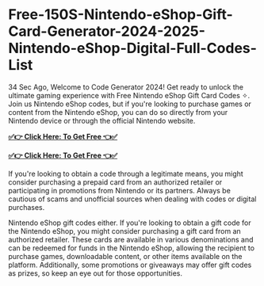 # Free-150S-Nintendo-eShop-Gift-Card-Generator-2024-2025-Nintendo-eShop-Digital-Full-Codes-List

34 Sec Ago, Welcome to Code Generator 2024! Get ready to unlock the ultimate gaming experience with Free Nintendo eShop Gift Card Codes ✧. Join us Nintendo eShop codes, but if you're looking to purchase games or content from the Nintendo eShop, you can do so directly from your Nintendo device or through the official Nintendo website.

**[✅👉 Click Here: To Get Free 👈✅](https://tinyurl.com/yu8sv8t7)**

**[✅👉 Click Here: To Get Free 👈✅](https://tinyurl.com/yu8sv8t7)**

If you're looking to obtain a code through a legitimate means, you might consider purchasing a prepaid card from an authorized retailer or participating in promotions from Nintendo or its partners. Always be cautious of scams and unofficial sources when dealing with codes or digital purchases.

Nintendo eShop gift codes either. If you're looking to obtain a gift code for the Nintendo eShop, you might consider purchasing a gift card from an authorized retailer. These cards are available in various denominations and can be redeemed for funds in the Nintendo eShop, allowing the recipient to purchase games, downloadable content, or other items available on the platform. Additionally, some promotions or giveaways may offer gift codes as prizes, so keep an eye out for those opportunities.
